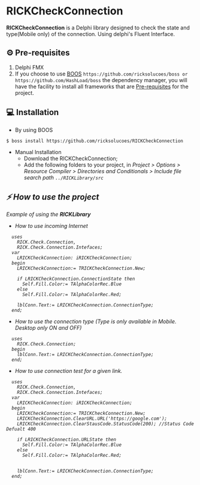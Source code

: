 [0]: https://github.com/ricksolucoes/boss "Site do BOOS"

# RICKCheckConnection

**RICKCheckConnection**  is a Delphi library designed to check the state and type(Mobile only) of the connection. Using delphi's Fluent Interface.

## ⚙️ Pre-requisites

1. Delphi FMX
2. If you choose to use [BOOS][0] ```https://github.com/ricksolucoes/boss or https://github.com/HashLoad/boss```  the dependency manager, you will have the facility to install all frameworks that are [Pre-requisites](#pre-requisites) for the project.

## 💻 Installation

- By using BOOS
```shell
$ boss install https://github.com/ricksolucoes/RICKCheckConnection
```
- Manual Installation
  - Download the RICKCheckConnection;
  - Add the following folders to your project, in <em>Project &gt; Options &gt; Resource Compiler &gt; Directories and Conditionals &gt; Include file search path ``` ../RICKLibrary/src ```

 ## ⚡️ How to use the project

  Example of using the **RICKLibrary**

- How to use incoming Internet

```delphi  
  uses
    RICK.Check.Connection,
    RICK.Check.Connection.Intefaces;
  var
    LRICKCheckConnection: iRICKCheckConnection;
  begin
    LRICKCheckConnection:= TRICKCheckConnection.New;

    if LRICKCheckConnection.ConnectionState then
      Self.Fill.Color:= TAlphaColorRec.Blue
    else
      Self.Fill.Color:= TAlphaColorRec.Red;

    lblConn.Text:= LRICKCheckConnection.ConnectionType;
  end;
```

- How to use the connection type (Type is only available in Mobile. Desktop only ON and OFF)

```delphi  
  uses
    RICK.Check.Connection;
  begin
    lblConn.Text:= LRICKCheckConnection.ConnectionType;
  end;
```
  
- How to use connection test for a given link.

```delphi  
  uses
    RICK.Check.Connection,
    RICK.Check.Connection.Intefaces;
  var
    LRICKCheckConnection: iRICKCheckConnection;
  begin
    LRICKCheckConnection:= TRICKCheckConnection.New;
    LRICKCheckConnection.ClearURL.URL('https://google.com');
    LRICKCheckConnection.ClearStausCode.StatusCode(200); //Status Code Defualt 400

    if LRICKCheckConnection.URLState then
      Self.Fill.Color:= TAlphaColorRec.Blue
    else
      Self.Fill.Color:= TAlphaColorRec.Red;


    lblConn.Text:= LRICKCheckConnection.ConnectionType;
  end;
```
